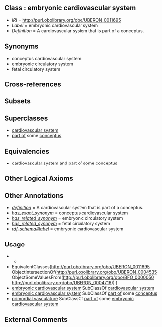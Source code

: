 
## Class : embryonic cardiovascular system

 * *IRI* = http://purl.obolibrary.org/obo/UBERON_0011695
 * *Label* = embryonic cardiovascular system
 * *Definition* = A cardiovascular system that is part of a conceptus.

## Synonyms

 * conceptus cardiovascular system
 * embryonic circulatory system
 * fetal circulatory system

## Cross-references


## Subsets


## Superclasses

 * [cardiovascular system](../../UBERON/35/UBERON_0004535.md)
 * [part of](../../BFO/50/BFO_0000050.md) some [conceptus](../../UBERON/16/UBERON_0004716.md)

## Equivalencies

 * [cardiovascular system](../../UBERON/35/UBERON_0004535.md) and [part of](../../BFO/50/BFO_0000050.md) some [conceptus](../../UBERON/16/UBERON_0004716.md)

## Other Logical Axioms


## Other Annotations

 * *[definition](../../IAO/15/IAO_0000115.md)* = A cardiovascular system that is part of a conceptus.
 * *[has_exact_synonym](../../ym/oboInOwl#hasExactSynonym.md)* = conceptus cardiovascular system
 * *[has_related_synonym](../../ym/oboInOwl#hasRelatedSynonym.md)* = embryonic circulatory system
 * *[has_related_synonym](../../ym/oboInOwl#hasRelatedSynonym.md)* = fetal circulatory system
 * *[rdf-schema#label](../../el/rdf-schema#label.md)* = embryonic cardiovascular system

## Usage

 * -
 * EquivalentClasses(<http://purl.obolibrary.org/obo/UBERON_0011695> ObjectIntersectionOf(<http://purl.obolibrary.org/obo/UBERON_0004535> ObjectSomeValuesFrom(<http://purl.obolibrary.org/obo/BFO_0000050> <http://purl.obolibrary.org/obo/UBERON_0004716>)) )
 * [embryonic cardiovascular system](../../UBERON/95/UBERON_0011695.md) SubClassOf [cardiovascular system](../../UBERON/35/UBERON_0004535.md)
 * [embryonic cardiovascular system](../../UBERON/95/UBERON_0011695.md) SubClassOf [part of](../../BFO/50/BFO_0000050.md) some [conceptus](../../UBERON/16/UBERON_0004716.md)
 * [primordial vasculature](../../UBERON/03/UBERON_0014903.md) SubClassOf [part of](../../BFO/50/BFO_0000050.md) some [embryonic cardiovascular system](../../UBERON/95/UBERON_0011695.md)

## External Comments


